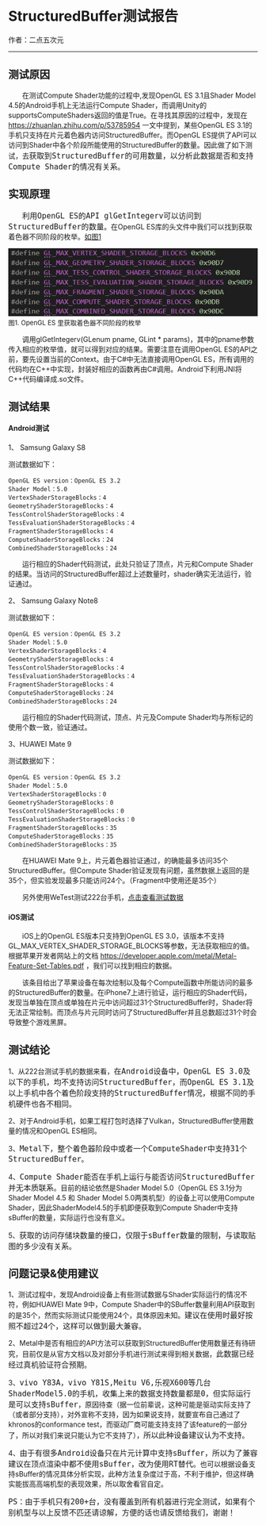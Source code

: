 # StructuredBuffer测试报告

作者：二点五次元

---

## 测试原因
&emsp;&emsp;在测试Compute Shader功能的过程中,发现OpenGL ES 3.1且Shader Model 4.5的Android手机上无法运行Compute Shader，而调用Unity的supportsComputeShaders返回的值是True。在寻找其原因的过程中，发现在 https://zhuanlan.zhihu.com/p/53785954 一文中提到，某些OpenGL ES 3.1的手机只支持在片元着色器内访问StructuredBuffer。而OpenGL ES提供了API可以访问到Shader中各个阶段所能使用的StructuredBuffer的数量。因此做了如下测试，去<font size=4>```获取到StructuredBuffer的可用数量，以分析此数据是否和支持Compute Shader的情况有关系```</font>。

## 实现原理
&emsp;&emsp;<font size=4>```利用OpenGL ES的API glGetIntegerv可以访问到StructuredBuffer的数量```</font>。在OpenGL ES库的头文件中我们可以找到获取着色器不同阶段的枚举。<u>如图1</u>

![Plugins](Image/Image1.png)
<br/><font size=2>图1. OpenGL ES 里获取着色器不同阶段的枚举</font></br>

&emsp;&emsp;调用glGetIntegerv(GLenum pname, GLint * params)，其中的pname参数传入相应的枚举值，就可以得到对应的结果。需要注意在调用OpenGL ES的API之前，要先设置当前的Context。由于C#中无法直接调用OpenGL ES，所有调用的代码均在C++中实现，封装好相应的函数再由C#调用。Android下利用JNI将C++代码编译成.so文件。
## 测试结果

#### Android测试

1、	Samsung Galaxy S8

测试数据如下：

    OpenGL ES version：OpenGL ES 3.2
    Shader Model：5.0
    VertexShaderStorageBlocks：4
    GeometryShaderStorageBlocks：4
    TessControlShaderStorageBlocks：4
    TessEvaluationShaderStorageBlocks：4
    FragmentShaderStorageBlocks：4
    ComputeShaderStorageBlocks：24
    CombinedShaderStorageBlocks：24
&emsp;&emsp;运行相应的Shader代码测试，此处只验证了顶点，片元和Compute Shader的结果。当访问的StructuredBuffer超过上述数量时，shader确实无法运行，验证通过。

2、	Samsung Galaxy Note8

测试数据如下：

    OpenGL ES version：OpenGL ES 3.2
    Shader Model：5.0
    VertexShaderStorageBlocks：4
    GeometryShaderStorageBlocks：4
    TessControlShaderStorageBlocks：4
    TessEvaluationShaderStorageBlocks：4
    FragmentShaderStorageBlocks：4
    ComputeShaderStorageBlocks：24
    CombinedShaderStorageBlocks：24
&emsp;&emsp;运行相应的Shader代码测试，顶点、片元及Compute Shader均与所标记的使用个数一致，验证通过。

3、HUAWEI Mate 9

测试数据如下：

    OpenGL ES version：OpenGL ES 3.2
    Shader Model：5.0
    VertexShaderStorageBlocks：0
    GeometryShaderStorageBlocks：0
    TessControlShaderStorageBlocks：0
    TessEvaluationShaderStorageBlocks：0
    FragmentShaderStorageBlocks：35
    ComputeShaderStorageBlocks：35
    CombinedShaderStorageBlocks：35
&emsp;&emsp;在HUAWEI Mate 9上，片元着色器验证通过，的确能最多访问35个StructuredBuffer。但Compute Shader验证发现有问题，虽然数据上返回的是35个，但实验发现最多只能访问24个。（Fragment中使用还是35个）

&emsp;&emsp;另外使用WeTest测试222台手机，[点击查看测试数据](https://github.com/Nicholas10128/AAAResearch/blob/master/Experiences/StructuredBuffer%E6%B5%8B%E8%AF%95%E6%8A%A5%E5%91%8A/Image/Structured%20Buffer%E5%9C%A8WeTest-Android%E5%90%84%E6%9C%BA%E5%9E%8B%E6%94%AF%E6%8C%81%E6%83%85%E5%86%B5.md)

#### iOS测试

&emsp;&emsp;iOS上的OpenGL ES版本只支持到OpenGL ES 3.0，该版本不支持GL_MAX_VERTEX_SHADER_STORAGE_BLOCKS等参数，无法获取相应的值。
根据苹果开发者网站上的文档 https://developer.apple.com/metal/Metal-Feature-Set-Tables.pdf ，我们可以找到相应的数据。

&emsp;&emsp;该条目给出了苹果设备在每次绘制以及每个Compute函数中所能访问的最多的StructuredBuffer的数量。在iPhone7上进行验证，运行相应的Shader代码，发现当单独在顶点或单独在片元中访问超过31个StructuredBuffer时，Shader将无法正常绘制。而顶点与片元同时访问了StructuredBuffer并且总数超过31个时会导致整个游戏黑屏。

## 测试结论

1、从222台测试手机的数据来看，<font size=4>```在Android设备中，OpenGL ES 3.0及以下的手机，均不支持访问StructuredBuffer，而OpenGL ES 3.1及以上手机中各个着色阶段支持的StructuredBuffer情况，根据不同的手机硬件也各不相同```</font>。

2、对于Android手机，如果工程打包时选择了Vulkan，StructuredBuffer使用数量的情况和OpenGL ES相同。

3、<font size=4>```Metal下，整个着色器阶段中或者一个ComputeShader中支持31个StructuredBuffer```</font>。

4、<font size=4>```Compute Shader能否在手机上运行与能否访问StructuredBuffer并无本质联系```</font>。目前的结论依然是Shader Model 5.0（OpenGL ES 3.1分为Shader Model 4.5 和 Shader Model 5.0两类机型）的设备上可以使用Compute Shader，因此ShaderModel4.5的手机即便获取到Compute Shader中支持sBuffer的数量，实际运行也没有意义。

5、<font size=4>```获取的访问存储块数量的接口，仅限于sBuffer数量的限制，与读取贴图的多少没有关系```</font>。

## 问题记录&使用建议

1、测试过程中，发现Android设备上有些测试数据与Shader实际运行的情况不符，例如HUAWEI Mate 9中，Compute Shader中的SBuffer数量利用API获取到的是35个，然而实际测试只能使用24个，具体原因未知。<font size=4>```建议在使用时最好按照不超过24个，这样可以做到最大兼容```</font>。

2、Metal中是否有相应的API方法可以获取到StructuredBuffer使用数量还有待研究，目前仅是从官方文档以及对部分手机进行测试来得到相关数据，<font size=4>```此数据已经经过真机验证符合预期```</font>。

3、<font size=4>```vivo Y83A，vivo Y81S,Meitu V6,乐视X600等几台ShaderModel5.0的手机，收集上来的数据支持数量都是0，但实际运行是可以支持sBuffer```</font>，原因待查（据一位前辈说，这种可能是驱动实际支持了（或者部分支持），对外宣称不支持，因为如果说支持，就要宣布自己通过了khronos的conformance test，而驱动厂商可能支持支持了该feature的一部分了，所以对我们来说只能认为它不支持了），<font size=4>```所以此种设备建议认为不支持```</font>。

4、<font size=4>```由于有很多Android设备只在片元计算中支持sBuffer，所以为了兼容建议在顶点渲染中都不使用sBuffer，改为使用RT替代```</font>。也可以根据设备支持sBuffer的情况具体分析实现，此种方法复杂度过于高，不利于维护，但这样确实能拔高高端机型的表现效果，所以取舍看官自定。

<font size=4>```PS：由于手机只有200+台，没有覆盖到所有机器进行完全测试，如果有个别机型与以上反馈不匹还请谅解，方便的话也请反馈给我们，谢谢！```</font>  
